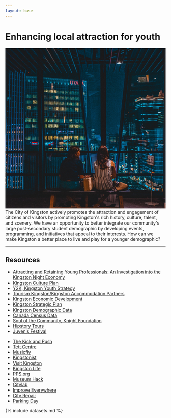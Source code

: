 ```yaml
---
layout: base
---
```


# Enhancing local attraction for youth

<div class="row">
<span class="image left"><img src="images/nightlife.jpg" alt="" /></span>
The City of Kingston actively promotes the attraction and engagement of citizens 
and visitors by promoting Kingston's rich history, culture, talent, and scenery. 
We have an opportunity to better integrate our community's 
large post-secondary student demographic 
by developing events, programming, and initiatives that appeal to their interests. 
How can we make Kingston a better place to live and play for a younger demographic?
</div>

--------------------------------------------

## Resources

<div class="row">
    <div class="6u 12u$(medium)">
        <ul>
            <li><a href="http://business.kingstoncanada.com/en/resourcesGeneral/Innovation_Kingston/Attracting-and-Retaining-Young-Professionals-2.pdf">Attracting and Retaining Young Professionals: An Investigation into the Kingston Night Economy</a></li>
            <li><a href="https://www.cityofkingston.ca/documents/10180/14469/Plan_KingstonCulturePlan_2010.pdf/e5a2c4ec-3de7-4186-b533-32b8b1061ce4">Kingston Culture Plan</a></li>
            <li><a href="https://kingstonyouth.ca">Y2K, Kingston Youth Strategy</a></li>
            <li><a href="http://www.visitkingston.ca/">Tourism Kingston/Kingston Accommodation Partners</a></li>
            <li><a href="http://business.kingstoncanada.com/en/index.asp">Kingston Economic Development</a></li>
            <li><a href="https://www.cityofkingston.ca/apps/councilpriorities/">Kingston Strategic Plan</a></li>
            <li><a href="http://business.kingstoncanada.com/en/statistics/demographics.asp">Kingston Demographic Data</a></li>
            <li><a href="http://www12.statcan.gc.ca/census-recensement/2016/dp-pd/prof/index.cfm?Lang=E">Canada Census Data</a></li>
            <li><a href="https://knightfoundation.org/sotc/">Soul of the Community, Knight Foundation</a></li>
            <li><a href="https://www.hipstorytours.com/">Hipstory Tours</a></li>
            <li><a href="http://www.juvenisfestival.ca/">Juvenis Festival</a></li>
        </ul>
    </div>
    <div class="6u$ 12u$(medium)">
        <ul>
            <li><a href="http://thekickandpush.com/">The Kick and Push</a></li>
            <li><a href="https://www.tettcentre.org/">Tett Centre</a></li>
            <li><a href="http://musicfly.ca/">Musicfly</a></li>
            <li><a href="http://www.kingstonist.com/">Kingstonist</a></li>
            <li><a href="http://www.visitkingston.ca/">Visit Kingston</a></li>
            <li><a href="http://www.kingstonlife.ca/">Kingston Life</a></li>
            <li><a href="https://www.pps.org/">PPS.org</a></li>
            <li><a href="https://museumhack.com/">Museum Hack</a></li>
            <li><a href="https://www.citylab.com/design/2012/03/guide-tactical-urbanism/1387/">Citylab</a></li>
            <li><a href="https://improveverywhere.com/">Improve Everywhere</a></li>
            <li><a href="http://www.cityrepair.org/">City Repair</a></li>
            <li><a href="http://parkingday.org/">Parking Day</a></li>
        </ul>
    </div>
</div>

{% include datasets.md %}
